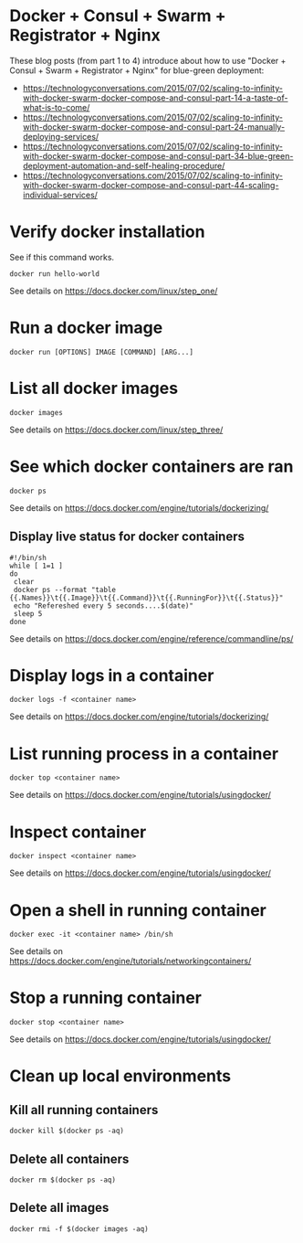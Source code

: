 # Docker + Consul + Swarm + Registrator + Nginx

These blog posts (from part 1 to 4) introduce about how to use "Docker + Consul + Swarm + Registrator + Nginx" for blue-green deployment:

* <https://technologyconversations.com/2015/07/02/scaling-to-infinity-with-docker-swarm-docker-compose-and-consul-part-14-a-taste-of-what-is-to-come/>
* <https://technologyconversations.com/2015/07/02/scaling-to-infinity-with-docker-swarm-docker-compose-and-consul-part-24-manually-deploying-services/>
* <https://technologyconversations.com/2015/07/02/scaling-to-infinity-with-docker-swarm-docker-compose-and-consul-part-34-blue-green-deployment-automation-and-self-healing-procedure/>
* <https://technologyconversations.com/2015/07/02/scaling-to-infinity-with-docker-swarm-docker-compose-and-consul-part-44-scaling-individual-services/>

# Verify docker installation

See if this command works.

    docker run hello-world

See details on <https://docs.docker.com/linux/step_one/>

# Run a docker image

    docker run [OPTIONS] IMAGE [COMMAND] [ARG...]

# List all docker images

    docker images

See details on <https://docs.docker.com/linux/step_three/>

# See which docker containers are ran

    docker ps 

See details on <https://docs.docker.com/engine/tutorials/dockerizing/>

## Display live status for docker containers

    #!/bin/sh
    while [ 1=1 ]
    do
     clear
     docker ps --format "table {{.Names}}\t{{.Image}}\t{{.Command}}\t{{.RunningFor}}\t{{.Status}}"
     echo "Refereshed every 5 seconds....$(date)"
     sleep 5
    done


See details on <https://docs.docker.com/engine/reference/commandline/ps/>

# Display logs in a container

    docker logs -f <container name>

See details on <https://docs.docker.com/engine/tutorials/dockerizing/>

# List running process in a container

    docker top <container name>

See details on <https://docs.docker.com/engine/tutorials/usingdocker/>

# Inspect container

    docker inspect <container name>

See details on <https://docs.docker.com/engine/tutorials/usingdocker/>

# Open a shell in running container

    docker exec -it <container name> /bin/sh

See details on <https://docs.docker.com/engine/tutorials/networkingcontainers/>

# Stop a running container

    docker stop <container name>

See details on <https://docs.docker.com/engine/tutorials/usingdocker/>

# Clean up local environments

## Kill all running containers

    docker kill $(docker ps -aq)

## Delete all containers

    docker rm $(docker ps -aq)

## Delete all images

    docker rmi -f $(docker images -aq)
